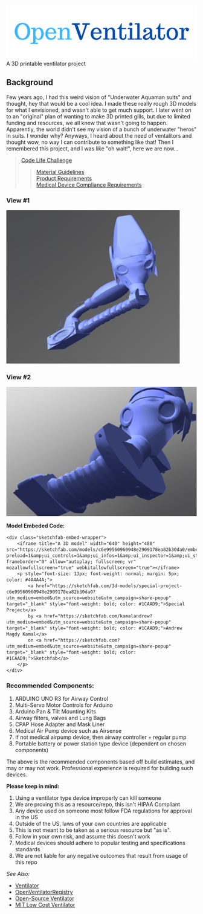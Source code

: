 ![OVLogo](https://raw.githubusercontent.com/Mentors4EDU/OpenVentilator-Kit/master/Model%20Visuals/logo/OV_Logo_Big.png)  
A 3D printable ventilator project
## Background
Few years ago, I had this weird vision of "Underwater Aquaman suits" and thought, hey that would be a cool idea. I made these really rough 3D models for what I envisioned, and wasn't able to get much support. I later went on to an "original" plan of wanting to make 3D printed gills, but due to limited funding and resources, we all knew that wasn't going to happen. Apparently, the world didn't see my vision of a bunch of underwater "heros" in suits. I wonder why? Anyways, I heard about the need of ventalitors and thought wow, no way I can contribute to something like that! Then I remembered this project, and I was like "oh wait!", here we are now...

> [Code Life Challenge](https://www.agorize.com/en/challenges/code-life-challenge)
>> [Material Guidelines](https://cdn.fs.agorize.com/z57GysuvTXGP5T7qMgQ6)  
>> [Product Requirements](https://cdn.fs.agorize.com/jfl0jRm9RbeieY24yWBD)  
>> [Medical Device Compliance Requirements](https://cdn.fs.agorize.com/dUE1ot9QTgOXmAlERpk5)

### View #1
![N|Mask1](https://raw.githubusercontent.com/Mentors4EDU/OpenVentilator-Kit/master/Model%20Visuals/%231.png)

### View #2
![N|Mask2](https://raw.githubusercontent.com/Mentors4EDU/OpenVentilator-Kit/master/Model%20Visuals/%232.png)

**Model Embeded Code:**
```
<div class="sketchfab-embed-wrapper">
    <iframe title="A 3D model" width="640" height="480" src="https://sketchfab.com/models/c6e99560960948e2909178ea82b30da0/embed?preload=1&amp;ui_controls=1&amp;ui_infos=1&amp;ui_inspector=1&amp;ui_stop=1&amp;ui_watermark=1&amp;ui_watermark_link=1" frameborder="0" allow="autoplay; fullscreen; vr" mozallowfullscreen="true" webkitallowfullscreen="true"></iframe>
    <p style="font-size: 13px; font-weight: normal; margin: 5px; color: #4A4A4A;">
        <a href="https://sketchfab.com/3d-models/special-project-c6e99560960948e2909178ea82b30da0?utm_medium=embed&utm_source=website&utm_campaign=share-popup" target="_blank" style="font-weight: bold; color: #1CAAD9;">Special Project</a>
        by <a href="https://sketchfab.com/kamalandrew?utm_medium=embed&utm_source=website&utm_campaign=share-popup" target="_blank" style="font-weight: bold; color: #1CAAD9;">Andrew Magdy Kamal</a>
        on <a href="https://sketchfab.com?utm_medium=embed&utm_source=website&utm_campaign=share-popup" target="_blank" style="font-weight: bold; color: #1CAAD9;">Sketchfab</a>
    </p>
</div>
```
### Recommended Components:
1. ARDUINO UNO R3 for Airway Control
2. Multi-Servo Motor Controls for Arduino
3. Arduino Pan & Tilt Mounting Kits
4. Airway filters, valves and Lung Bags
5. CPAP Hose Adapter and Mask Liner
6. Medical Air Pump device such as Airsense
7. If not medical airpump device, then airway controller + regular pump
8. Portable battery or power station type device (dependent on chosen components)

The above is the recommended components based off build estimates, and may or may not work. Professional experience is required for building such devices.

**Please keep in mind:**  
1. Using a ventilator type device improperly can kill someone  
2. We are proving this as a resource/repo, this isn't HIPAA Compliant  
3. Any device used on someone most follow FDA regulations for approval in the US  
4. Outside of the US, laws of your own countries are applicable  
5. This is not meant to be taken as a serious resource but "as is".  
6. Follow in your own risk, and assume this doesn't work  
7. Medical devices should adhere to popular testing and specifications standards  
8. We are not liable for any negative outcomes that result from usage of this repo

*See Also:*
- [Ventilator](https://github.com/jcl5m1/ventilator)
- [OpenVentilatorRegistry](https://github.com/openventilatorregistry/OpenVentilatorRegistry)
- [Open-Source Ventilator](https://github.com/CSSALTlab/Open_Source_Ventilator)
- [MIT Low Cost Ventilator](https://github.com/RuairiSpain/openVentilator)
